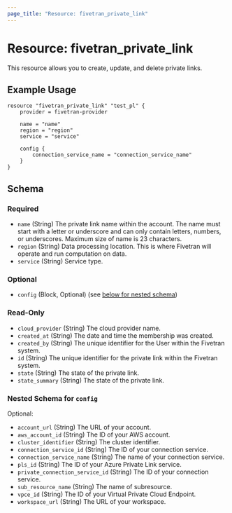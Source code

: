 ```yaml
---
page_title: "Resource: fivetran_private_link"
---
```


# Resource: fivetran_private_link

This resource allows you to create, update, and delete private links.

## Example Usage

```hcl
resource "fivetran_private_link" "test_pl" {
    provider = fivetran-provider

    name = "name"
    region = "region"
    service = "service"

    config {
        connection_service_name = "connection_service_name"
    }
}
```

<!-- schema generated by tfplugindocs -->
## Schema

### Required

- `name` (String) The private link name within the account. The name must start with a letter or underscore and can only contain letters, numbers, or underscores. Maximum size of name is 23 characters.
- `region` (String) Data processing location. This is where Fivetran will operate and run computation on data.
- `service` (String) Service type.

### Optional

- `config` (Block, Optional) (see [below for nested schema](#nestedblock--config))

### Read-Only

- `cloud_provider` (String) The cloud provider name.
- `created_at` (String) The date and time the membership was created.
- `created_by` (String) The unique identifier for the User within the Fivetran system.
- `id` (String) The unique identifier for the private link within the Fivetran system.
- `state` (String) The state of the private link.
- `state_summary` (String) The state of the private link.

<a id="nestedblock--config"></a>
### Nested Schema for `config`

Optional:

- `account_url` (String) The URL of your account.
- `aws_account_id` (String) The ID of your AWS account.
- `cluster_identifier` (String) The cluster identifier.
- `connection_service_id` (String) The ID of your connection service.
- `connection_service_name` (String) The name of your connection service.
- `pls_id` (String) The ID of your Azure Private Link service.
- `private_connection_service_id` (String) The ID of your connection service.
- `sub_resource_name` (String) The name of subresource.
- `vpce_id` (String) The ID of your Virtual Private Cloud Endpoint.
- `workspace_url` (String) The URL of your workspace.
